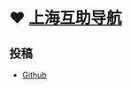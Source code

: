 # ❤️ [上海互助导航](sh-help.com)

## 投稿

- [Github](https://github.com/lvwzhen/sh-help/issues/new)
<!-- - [腾讯表单]() -->